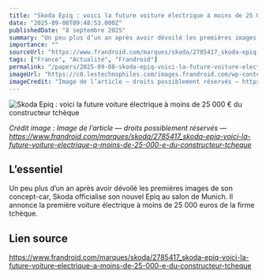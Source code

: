 ```yaml
---
title: "Skoda Epiq : voici la future voiture électrique à moins de 25 000 € du constructeur tchèque"
date: "2025-09-08T09:48:53.000Z"
publishedDate: "8 septembre 2025"
summary: "Un peu plus d’un an après avoir dévoilé les premières images de son concept-car, Skoda officialise son nouvel Epiq au salon de Munich. Il annonce la première voiture électrique à moins de 25 000 euros de la firme tchèque."
importance: ""
sourceUrl: "https://www.frandroid.com/marques/skoda/2785417_skoda-epiq-voici-la-future-voiture-electrique-a-moins-de-25-000-e-du-constructeur-tcheque"
tags: ["France", "Actualité", "Frandroid"]
permalink: "/papers/2025-09-08-skoda-epiq-voici-la-future-voiture-electrique-a-moins-de-25-000-euro-du-constructeur-tcheque"
imageUrl: "https://c0.lestechnophiles.com/images.frandroid.com/wp-content/uploads/2025/09/250709-skoda-auto-epiq-showcar-1-e3fad52b.jpg?resize=1600,900&key=abf0cac0&watermark"
imageCredit: "Image de l’article — droits possiblement réservés — https://www.frandroid.com/marques/skoda/2785417_skoda-epiq-voici-la-future-voiture-electrique-a-moins-de-25-000-e-du-constructeur-tcheque"
---
```


![Skoda Epiq : voici la future voiture électrique à moins de 25 000 € du constructeur tchèque](https://c0.lestechnophiles.com/images.frandroid.com/wp-content/uploads/2025/09/250709-skoda-auto-epiq-showcar-1-e3fad52b.jpg?resize=1600,900&key=abf0cac0&watermark)

*Crédit image : Image de l’article — droits possiblement réservés — https://www.frandroid.com/marques/skoda/2785417_skoda-epiq-voici-la-future-voiture-electrique-a-moins-de-25-000-e-du-constructeur-tcheque*

## L’essentiel

Un peu plus d’un an après avoir dévoilé les premières images de son concept-car, Skoda officialise son nouvel Epiq au salon de Munich. Il annonce la première voiture électrique à moins de 25 000 euros de la firme tchèque.

## Lien source

https://www.frandroid.com/marques/skoda/2785417_skoda-epiq-voici-la-future-voiture-electrique-a-moins-de-25-000-e-du-constructeur-tcheque
